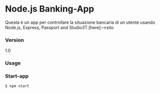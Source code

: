# Node.js Banking-App

Questa è un app per controllare la situazione bancaria di un utente usando Node.js, Express, Passport and Studio3T.[here]-->sito
### Version
1.0

### Usage


### Start-app


```sh
$ npm start
```
